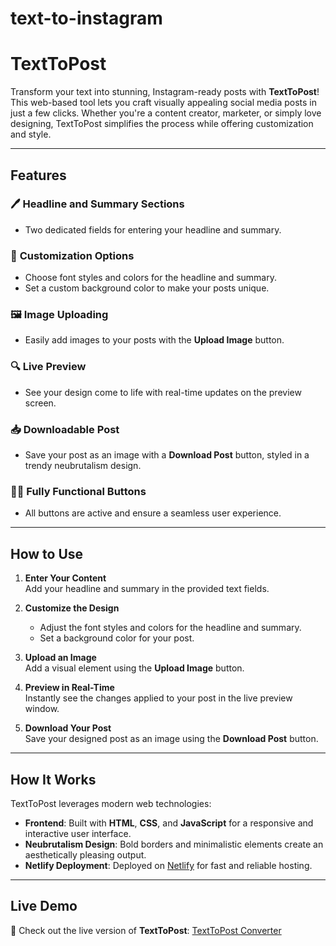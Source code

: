# text-to-instagram
# TextToPost

Transform your text into stunning, Instagram-ready posts with **TextToPost**! This web-based tool lets you craft visually appealing social media posts in just a few clicks. Whether you're a content creator, marketer, or simply love designing, TextToPost simplifies the process while offering customization and style.

---

## Features

### 🖊️ **Headline and Summary Sections**
- Two dedicated fields for entering your headline and summary.

### 🎨 **Customization Options**
- Choose font styles and colors for the headline and summary.
- Set a custom background color to make your posts unique.

### 🖼️ **Image Uploading**
- Easily add images to your posts with the **Upload Image** button.

### 🔍 **Live Preview**
- See your design come to life with real-time updates on the preview screen.

### 📥 **Downloadable Post**
- Save your post as an image with a **Download Post** button, styled in a trendy neubrutalism design.

### 🧑‍💻 **Fully Functional Buttons**
- All buttons are active and ensure a seamless user experience.

---

## How to Use

1. **Enter Your Content**  
   Add your headline and summary in the provided text fields.

2. **Customize the Design**  
   - Adjust the font styles and colors for the headline and summary.
   - Set a background color for your post.

3. **Upload an Image**  
   Add a visual element using the **Upload Image** button.

4. **Preview in Real-Time**  
   Instantly see the changes applied to your post in the live preview window.

5. **Download Your Post**  
   Save your designed post as an image using the **Download Post** button.

---

## How It Works

TextToPost leverages modern web technologies:
- **Frontend**: Built with **HTML**, **CSS**, and **JavaScript** for a responsive and interactive user interface.
- **Neubrutalism Design**: Bold borders and minimalistic elements create an aesthetically pleasing output.
- **Netlify Deployment**: Deployed on [Netlify](https://texttopostconverter.netlify.app/) for fast and reliable hosting.

---

## Live Demo

🎉 Check out the live version of **TextToPost**: [TextToPost Converter](https://texttopostconverter.netlify.app/)
